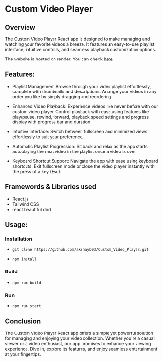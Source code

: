 # Custom Video Player

## Overview
The Custom Video Player React app is designed to make managing and watching your favorite videos a breeze. It features an easy-to-use playlist interface, intuitive controls, and seamless playback customization options.

The website is hosted on render. You can check [here](https://my-video-player.onrender.com)


## Features:

- Playlist Management
Browse through your video playlist effortlessly, complete with thumbnails and descriptions. Arrange your videos in any order you like by simply dragging and reordering

- Enhanced Video Playback:
Experience videos like never before with our custom video player. Control playback with ease using features like play/pause, rewind, forward, playback speed settings and progress display with progress bar and duration

- Intuitive Interface:
Switch between fullscreen and minimized views effortlessly to suit your preference.

- Automatic Playlist Progression:
Sit back and relax as the app starts autoplaying the next video in the playlist once a video is over.

- Keyboard Shortcut Support:
Navigate the app with ease using keyboard shortcuts. Exit fullscreen mode or close the video player instantly with the press of a key (Esc).


## Framewords & Libraries used

- React.js
- Tailwind CSS
- react beautiful dnd


## Usage:

### Installation

- `git clone https://github.com/akshayb03/Custom_Video_Player.git`

- `npm install`

### Build

- `npm run build`
  
### Run

- `npm run start`


## Conclusion

The Custom Video Player React app offers a simple yet powerful solution for managing and enjoying your video collection. Whether you're a casual viewer or a video enthusiast, our app promises to enhance your viewing experience. Dive in, explore its features, and enjoy seamless entertainment at your fingertips.
